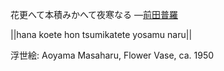 花更へて本積みかへて夜寒なる
—[前田普羅](https://ja.wikipedia.org/wiki/前田普羅)

||hana koete hon tsumikatete yosamu naru||

浮世絵: Aoyama Masaharu, Flower Vase, ca. 1950